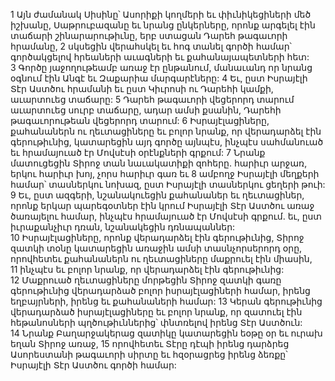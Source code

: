 1 Այն ժամանակ Սիսինը՝ Ասորիքի կողմերի եւ փիւնիկեցիների մեծ իշխանը, Սաթրուբազանը եւ նրանց ընկերները, որոնք արգելել էին տաճարի շինարարութիւնը, երբ ստացան Դարեհ թագաւորի հրամանը, 2 սկսեցին վերահսկել եւ հոգ տանել գործի համար՝ գործակցելով հրեաների աւագների եւ քահանայապետների հետ: 3 Գործը յաջողութեամբ առաջ էր ընթանում, մանաւանդ որ նրանց օգնում էին Անգէ եւ Զաքարիա մարգարէները: 4 Եւ, ըստ Իսրայէլի Տէր Աստծու հրամանի եւ ըստ Կիւրոսի ու Դարեհի կամքի, աւարտուեց տաճարը:
5 Դարեհ թագաւորի վեցերորդ տարում աւարտուեց սուրբ տաճարը, ադար ամսի քսանին, Դարեհի թագաւորութեան վեցերորդ տարում: 6 Իսրայէլացիները, քահանաներն ու ղեւտացիները եւ բոլոր նրանք, որ վերադարձել էին գերութիւնից, կատարեցին այդ գործը այնպէս, ինչպէս սահմանուած եւ հրամայուած էր Մովսէսի օրէնքների գրքում: 7 Նրանք մատուցեցին Տիրոջ տան նաւակատիքի զոհերը. հարիւր արջառ, երկու հարիւր խոյ, չորս հարիւր գառ եւ 8 ամբողջ Իսրայէլի մեղքերի համար՝ տասներկու նոխազ, ըստ Իսրայէլի տասներկու ցեղերի թուի: 9 Եւ, ըստ ազգերի, նշանակուեցին քահանաներ եւ ղեւտացիներ, որոնք երկար պարեգօտներ էին կրում Իսրայէլի Տէր Աստծու առաջ ծառայելու համար, ինչպէս հրամայուած էր Մովսէսի գրքում. եւ, ըստ իւրաքանչիւր դռան, նշանակեցին դռնապաններ: 10 Իսրայէլացիները, որոնք վերադարձել էին գերութիւնից, Տիրոջ զատկի տօնը կատարեցին առաջին ամսի տասնչորսերորդ օրը, որովհետեւ քահանաներն ու ղեւտացիները մաքրուել էին միասին, 11 ինչպէս եւ բոլոր նրանք, որ վերադարձել էին գերութիւնից: 12 Մաքրուած ղեւտացիները մորթեցին Տիրոջ զատկի գառը գերութիւնից վերադարձած բոլոր իսրայէլացիների համար, իրենց եղբայրների, իրենց եւ քահանաների համար: 13 Կերան գերութիւնից վերադարձած իսրայէլացիները եւ բոլոր նրանք, որ զատուել էին հեթանոսների պղծութիւններից՝ փնտռելով իրենց Տէր Աստծուն: 14 Նրանք Բաղարջակերաց զատիկը կատարեցին եօթը օր եւ ուրախ եղան Տիրոջ առաջ, 15 որովհետեւ Տէրը դէպի իրենց դարձրեց Ասորեստանի թագաւորի սիրտը եւ հզօրացրեց իրենց ձեռքը՝ Իսրայէլի Տէր Աստծու գործի համար:
